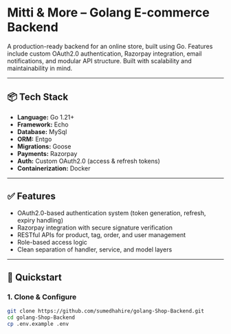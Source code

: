 # Mitti & More – Golang E-commerce Backend

A production-ready backend for an online store, built using Go. Features include custom OAuth2.0 authentication, Razorpay integration, email notifications, and modular API structure. Built with scalability and maintainability in mind.

---

## 📦 Tech Stack

- **Language:** Go 1.21+
- **Framework:** Echo
- **Database:** MySql
- **ORM:** Entgo
- **Migrations:** Goose
- **Payments:** Razorpay
- **Auth:** Custom OAuth2.0 (access & refresh tokens)
- **Containerization:** Docker

---

## ✅ Features

- OAuth2.0-based authentication system (token generation, refresh, expiry handling)
- Razorpay integration with secure signature verification
- RESTful APIs for product, tag, order, and user management
- Role-based access logic 
- Clean separation of handler, service, and model layers

---

## 🚀 Quickstart

### 1. Clone & Configure

```bash
git clone https://github.com/sumedhahire/golang-Shop-Backend.git
cd golang-Shop-Backend
cp .env.example .env
